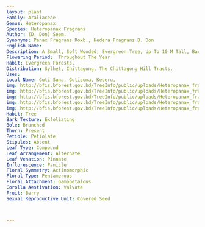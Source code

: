 ```yaml
---
layout: plant
Family: Araliaceae
Genus: Heteropanax
Species: Heteropanax Fragrans
Author: (D. Don) Seem.
Synonyms: Panax Fragrans Roxb., Hedera Fragrans D. Don
English Name: 
Description: A Small, Soft Wooded, Evergreen Tree, Up To 10 M Tall, Bark Pale Yellowish-grey. Leaves Large, Up To 1.5 M Long, Tripinnate Or Rarely Tetrapinnate, Rachis With A Pair Of Leaflets At The Nodes, Dilated At The Base, Petiole 15-25 Cm Long, Leaflets Elliptic To Lanceolate, Cuneate, Often Subequally Narrowed At The Base, Short Acuminate, 6-12 Ã— 3-6 Cm, Lateral Nerves 5-9 Pairs, Petiolules 2-40 Mm Long. Inflorescence Dense Subglobose Umbel Or Panicle, Subsessile Or Shortly Pedicellate, Up To 2 Cm Across, Panicle 45-90 Cm Long. Flowers About 6 Mm Across, Polygamous, Yellow, Fragrant, Covered With More Or Less Rusty, Stellate Scurf Or Tomentum. Bracts Small, Concave, Persistent, Pedicels Short. Calyx Turbinate, Nearly Truncate. Petals 5, Valvate, Acute. Stamens 5, Extruded, Spreading. Ovary 2-celled, Styles 2, Distinct, Persistent And Recurved In Fruits. Fruits Laterally Compressed, C 7 Ã— 4 Mm, Endocarp Crustaceous. Seeds 2, Orbicular, Compressed With Ruminated Albumen.
Flowering Period:  Throughout The Year
Habit: Evergreen Forests.
Distribution: Sylhet, Chittagong, The Chittagong Hill Tracts.
Uses: 
Local Name: Guti Suna, Gutisoma, Keseru, 
img: http://bfis.bforest.gov.bd/TreeInfo/public/uploads/Heteropanax_fragrans.jpg
img: http://bfis.bforest.gov.bd/TreeInfo/public/uploads/Heteropanax_fragrans1.JPG
img: http://bfis.bforest.gov.bd/TreeInfo/public/uploads/Heteropanax_fragrans2.jpg
img: http://bfis.bforest.gov.bd/TreeInfo/public/uploads/Heteropanax_fragrans-4.jpg
img: http://bfis.bforest.gov.bd/TreeInfo/public/uploads/Heteropanax_fragrans-3.jpg
Habit: Tree
Bark Texture: Exfoliating
Bole: Branched
Thorn: Present
Petiole: Petiolate
Stipules: Absent
Leaf Type: Compound
Leaf Arrangement: Alternate
Leaf Venation: Pinnate
Inflorescence: Panicle
Floral Symmetry: Actinomorphic
Floral Type: Pentamerous
Floral Attachment: Gamopetalous
Corolla Aestivation: Valvate
Fruit: Berry
Sexual Reproductive Unit: Covered Seed



---
```


